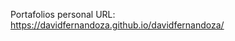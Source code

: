 Portafolios personal 
URL: <a href="https://davidfernandoza.github.io/davidfernandoza/" target="_blank">https://davidfernandoza.github.io/davidfernandoza/</a>
